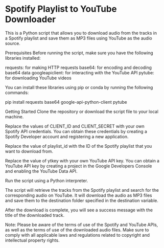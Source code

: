 # Spotify Playlist to YouTube Downloader
This is a Python script that allows you to download audio from the tracks in a Spotify playlist and save them as MP3 files using YouTube as the audio source.

Prerequisites
Before running the script, make sure you have the following libraries installed:

requests: for making HTTP requests
base64: for encoding and decoding base64 data
googleapiclient: for interacting with the YouTube API
pytube: for downloading YouTube videos


You can install these libraries using pip or conda by running the following commands:


pip install requests base64 google-api-python-client pytube

Getting Started
Clone the repository or download the script file to your local machine.

Replace the values of CLIENT_ID and CLIENT_SECRET with your own Spotify API credentials. You can obtain these credentials by creating a Spotify Developer account and registering a new application.

Replace the value of playlist_id with the ID of the Spotify playlist that you want to download from.

Replace the value of ytkey with your own YouTube API key. You can obtain a YouTube API key by creating a project in the Google Developers Console and enabling the YouTube Data API.

Run the script using a Python interpreter.

The script will retrieve the tracks from the Spotify playlist and search for the corresponding audio on YouTube. It will download the audio as MP3 files and save them to the destination folder specified in the destination variable.

After the download is complete, you will see a success message with the title of the downloaded track.

Note: Please be aware of the terms of use of the Spotify and YouTube APIs, as well as the terms of use of the downloaded audio files. Make sure to comply with all applicable laws and regulations related to copyright and intellectual property rights.




